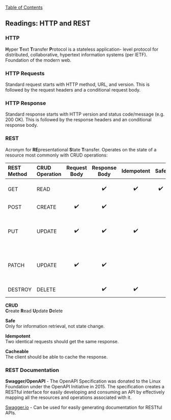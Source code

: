 [Table of Contents](https://github.com/logantscott/june2020_reading)

## Readings: HTTP and REST

### HTTP
**H**yper **T**ext **T**ransfer **P**rotocol is a stateless application-
   level protocol for distributed, collaborative, hypertext information
   systems (per IETF). Foundation of the modern web.

### HTTP Requests
Standard request starts with HTTP method, URL, and version. This is followed by the request headers and a conditional request body.

### HTTP Response
Standard response starts with HTTP version and status code/message (e.g. 200 OK). This is followed by the response headers and an conditional response body.

### REST
Acronym for **RE**presentational **S**tate **T**ransfer. Operates on the state of a resource most commonly with CRUD operations:  

| REST Method | CRUD Operation | Request Body | Response Body | Idempotent | Safe | Cacheable | Function |
| :---    | :--- | :---: | :---: | :---: | :---: | :---: | :--- |
| GET     | READ |  | :heavy_check_mark: | :heavy_check_mark: | :heavy_check_mark: | :heavy_check_mark: | Retrieve 1 or More Records |
| POST	  | CREATE	| :heavy_check_mark: | :heavy_check_mark: |  |  | :heavy_check_mark: | Create a new record |
| PUT	    | UPDATE	| :heavy_check_mark: | :heavy_check_mark: | :heavy_check_mark: |  |  | Update a record through replacement (Put it back) |
| PATCH	  | UPDATE  | :heavy_check_mark: | :heavy_check_mark: |  |  |  | Update a record (just the parts that changed) |
| DESTROY | DELETE  |  | :heavy_check_mark: | :heavy_check_mark: |  |  | Remove a record |

**CRUD**  
**C**reate **R**ead **U**pdate **D**elete  

**Safe**  
Only for information retrieval, not state change.  

**Idempotent**  
Two identical requests should get the same response.  

**Cacheable**  
The client should be able to cache the response.  


### REST Documentation
**Swagger/OpenAPI** - The OpenAPI Specification was donated to the Linux Foundation under the OpenAPI Initiative in 2015. The specification creates a RESTful interface for easily developing and consuming an API by effectively mapping all the resources and operations associated with it.

[Swagger.io](https://swagger.io/) - Can be used for easily generating documentation for RESTful APIs.
